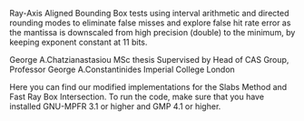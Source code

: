 Ray-Axis Aligned Bounding Box tests using interval arithmetic and directed rounding modes to eliminate false misses and explore false hit rate error as the mantissa is downscaled from high precision (double) to the minimum, by keeping exponent constant at 11 bits.

George A.Chatzianastasiou MSc thesis
Supervised by Head of CAS Group, Professor George A.Constantinides
Imperial College London

Here you can find our modified implementations for the Slabs Method and Fast Ray Box Intersection.
To run the code, make sure that you have installed GNU-MPFR 3.1 or higher and GMP 4.1 or higher. 
